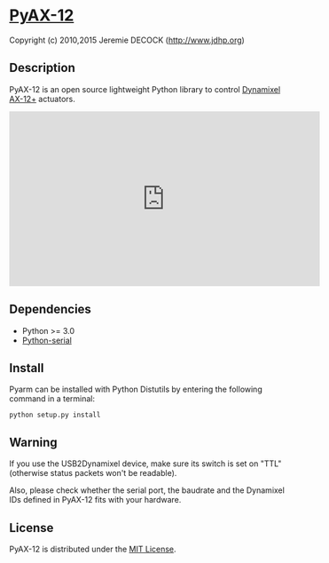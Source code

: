 # [PyAX-12](http://www.jdhp.org/projects_en.html#pyax12)

Copyright (c) 2010,2015 Jeremie DECOCK (http://www.jdhp.org)

## Description

PyAX-12 is an open source lightweight Python library to control
[Dynamixel AX-12+](http://www.robotis.com/xe/dynamixel_en) actuators.

<iframe width="560" height="315" src="https://www.youtube.com/embed/sXrEGmjz-S4" frameborder="0" allowfullscreen></iframe>

## Dependencies

* Python >= 3.0
* [Python-serial](http://pyserial.sourceforge.net)

## Install

Pyarm can be installed with Python Distutils by entering the following command
in a terminal:

```
python setup.py install
```

## Warning

If you use the USB2Dynamixel device, make sure its switch is set on "TTL"
(otherwise status packets won't be readable).

Also, please check whether the serial port, the baudrate and the Dynamixel IDs
defined in PyAX-12 fits with your hardware.

## License

PyAX-12 is distributed under the [MIT License](http://opensource.org/licenses/MIT).

